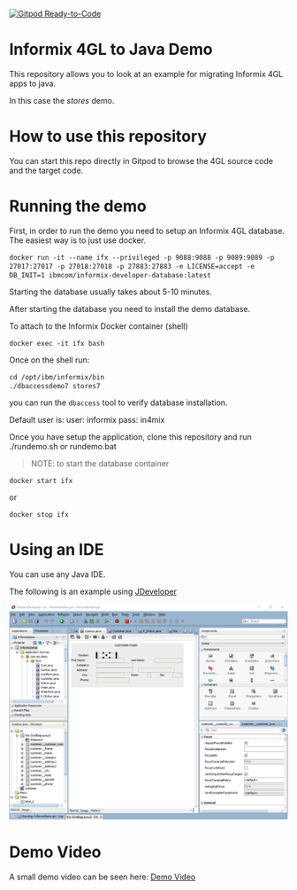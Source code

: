 [![Gitpod Ready-to-Code](https://img.shields.io/badge/Gitpod-Ready--to--Code-blue?logo=gitpod)](https://gitpod.io/#https://github.com/orellabac/Informix4GLToJavaDemo) 

Informix 4GL to Java Demo
=========================

This repository allows you to look at an example for migrating Informix 4GL apps
to java.

In this case the *stores* demo.

How to use this repository
==========================

You can start this repo directly in Gitpod to browse the 4GL source code and the target code.

Running the demo
================

First, in order to run the demo you need to setup an Informix 4GL database.
The easiest way is to just use docker.

```
docker run -it --name ifx --privileged -p 9088:9088 -p 9089:9089 -p 27017:27017 -p 27018:27018 -p 27883:27883 -e LICENSE=accept -e DB_INIT=1 ibmcom/informix-developer-database:latest
```
Starting the database usually takes about 5-10 minutes.

After starting the database you need to install the demo database.

To attach to the Informix Docker container (shell)

```
docker exec -it ifx bash
```

Once on the shell run:
```
cd /opt/ibm/informix/bin
./dbaccessdemo7 stores7
```

you can run the `dbaccess` tool to verify database installation.

Default user is:
user: informix
pass: in4mix

Once you have setup the application,
clone this repository
and run
./rundemo.sh or rundemo.bat

> NOTE: to start the database container
```
docker start ifx
```
or
```
docker stop ifx
```

Using an IDE
===========

You can use any Java IDE.

The following is an example using [JDeveloper](https://www.oracle.com/tools/downloads/Jdeveloper-12c-downloads.html)

![4GL on JDeveloper](4GLOnJDeveloper.png)


Demo Video
==========

A small demo video can be seen here: 
[Demo Video](informix_demo.swf?raw=true)

